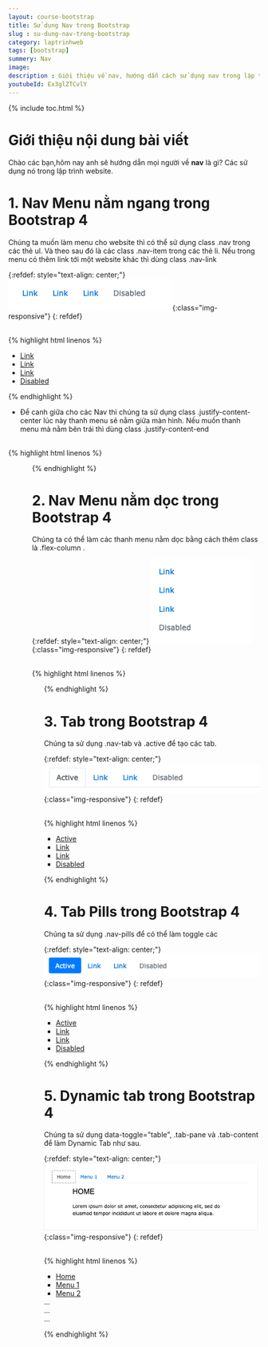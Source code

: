 ```yaml
---
layout: course-bootstrap
title: Sử dụng Nav trong Bootstrap 
slug : su-dung-nav-trong-bootstrap
category: laptrinhweb
tags: [bootstrap]
summery: Nav
image:
description : Giới thiệu về nav, hướng dẫn cách sử dụng nav trong lập trình web.
youtubeId: Ex3glZTCvlY
---
```


{% include toc.html %}

# **Giới thiệu nội dung bài viết**

Chào các bạn,hôm nay anh sẽ hướng dẫn mọi người về <b>nav</b> là gì? Các sử dụng nó trong lập trình website. 

# **1. Nav Menu nằm ngang trong Bootstrap 4**

Chúng ta muốn làm menu cho website thì có thể sử dụng class .nav trong các thẻ ul. Và theo sau đó là các class .nav-item trong các thẻ li. Nếu trong menu có thêm link tới một website khác thì dùng class .nav-link

{:refdef: style="text-align: center;"}
![nav1](/images/post/boostrap/nav1.png){:class="img-responsive"}
{: refdef}

<br>
{% highlight html  linenos %}

 <ul class="nav">
  <li class="nav-item">
    <a class="nav-link" href="#">Link</a>
  </li>
  <li class="nav-item">
    <a class="nav-link" href="#">Link</a>
  </li>
  <li class="nav-item">
    <a class="nav-link" href="#">Link</a>
  </li>
  <li class="nav-item">
    <a class="nav-link disabled" href="#">Disabled</a>
  </li>
</ul> 

{% endhighlight %}

- Để canh giữa cho các Nav thì chúng ta sử dụng class .justify-content-center lúc này thanh menu sẽ nằm giữa màn hình. Nếu muốn thanh menu mà nằm bên trái thì dùng class .justify-content-end

<br>
{% highlight html  linenos %}

<!-- Centered nav -->
<ul class="nav justify-content-center">

<!-- Right-aligned nav -->
<ul class="nav justify-content-end">

{% endhighlight %}


# **2. Nav Menu nằm dọc trong Bootstrap 4**

Chúng ta có thể làm các thanh menu nằm dọc bằng cách thêm class là .flex-column .

{:refdef: style="text-align: center;"}
![nav2](/images/post/boostrap/nav2.png){:class="img-responsive"}
{: refdef}

<br>
{% highlight html  linenos %}

 <ul class="nav flex-column">

{% endhighlight %}

# **3. Tab trong Bootstrap 4**

Chúng ta sử dụng .nav-tab và .active để tạo các tab.

{:refdef: style="text-align: center;"}
![nav3](/images/post/boostrap/nav3.png){:class="img-responsive"}
{: refdef}

<br>
{% highlight html  linenos %}

  <ul class="nav nav-tabs">
  <li class="nav-item">
    <a class="nav-link active" href="#">Active</a>
  </li>
  <li class="nav-item">
    <a class="nav-link" href="#">Link</a>
  </li>
  <li class="nav-item">
    <a class="nav-link" href="#">Link</a>
  </li>
  <li class="nav-item">
    <a class="nav-link disabled" href="#">Disabled</a>
  </li>
</ul> 

{% endhighlight %}

# **4. Tab Pills trong Bootstrap 4**

Chúng ta sử dụng .nav-pills để có thể làm toggle các 

{:refdef: style="text-align: center;"}
![nav4](/images/post/boostrap/nav4.png){:class="img-responsive"}
{: refdef}

<br>
{% highlight html  linenos %}

  <ul class="nav nav-pills">
  <li class="nav-item">
    <a class="nav-link active" href="#">Active</a>
  </li>
  <li class="nav-item">
    <a class="nav-link" href="#">Link</a>
  </li>
  <li class="nav-item">
    <a class="nav-link" href="#">Link</a>
  </li>
  <li class="nav-item">
    <a class="nav-link disabled" href="#">Disabled</a>
  </li>
</ul> 

{% endhighlight %}

# **5. Dynamic tab trong Bootstrap 4**

Chúng ta sử dụng data-toggle="table", .tab-pane và .tab-content để làm Dynamic Tab như sau.

{:refdef: style="text-align: center;"}
![nav5](/images/post/boostrap/nav5.png){:class="img-responsive"}
{: refdef}

<br>
{% highlight html  linenos %}

  <!-- Nav tabs -->
<ul class="nav nav-tabs">
  <li class="nav-item">
    <a class="nav-link active" data-toggle="tab" href="#home">Home</a>
  </li>
  <li class="nav-item">
    <a class="nav-link" data-toggle="tab" href="#menu1">Menu 1</a>
  </li>
  <li class="nav-item">
    <a class="nav-link" data-toggle="tab" href="#menu2">Menu 2</a>
  </li>
</ul>

<!-- Tab panes -->
<div class="tab-content">
  <div class="tab-pane container active" id="home">...</div>
  <div class="tab-pane container fade" id="menu1">...</div>
  <div class="tab-pane container fade" id="menu2">...</div>
</div>

{% endhighlight %}








